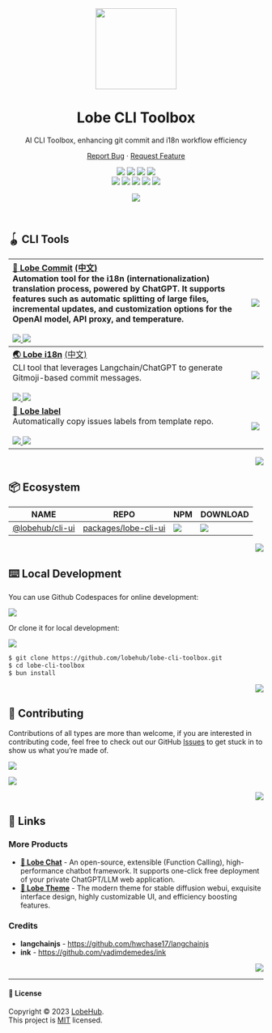 <div align="center"><a name="readme-top"></a>

<img height="160" src="https://gw.alipayobjects.com/zos/kitchen/T6E4BDoMNb/lobe-cli.webp">

<h1 align="center">Lobe CLI Toolbox</h1>

AI CLI Toolbox, enhancing git commit and i18n workflow efficiency

[Report Bug][github-issues-link] · [Request Feature][github-issues-link]

<!-- SHIELD GROUP -->

[![][github-release-shield]][github-release-link]
[![][github-releasedate-shield]][github-releasedate-link]
[![][github-action-test-shield]][github-action-test-link]
[![][github-action-release-shield]][github-action-release-link]<br/>
[![][github-contributors-shield]][github-contributors-link]
[![][github-forks-shield]][github-forks-link]
[![][github-stars-shield]][github-stars-link]
[![][github-issues-shield]][github-issues-link]
[![][github-license-shield]][github-license-link]

![][split]

</div>

<br/>

## 🪀 CLI Tools

| [**💌 Lobe Commit**][lobe-commit-github] [(中文)][lobe-commit-github-cn]<br/>Automation tool for the i18n (internationalization) translation process, powered by ChatGPT. It supports features such as automatic splitting of large files, incremental updates, and customization options for the OpenAI model, API proxy, and temperature.<br/><br/>[![][lobe-commit-version] ![][lobe-commit-download]][lobe-commit-url] | [![][lobe-commit-cover]][lobe-commit-github] |
| :------------------------------------------------------------------------------------------------------------------------------------------------------------------------------------------------------------------------------------------------------------------------------------------------------------------------------------------------------------------------------------------------------------------------- | :------------------------------------------- |
| [**🌏 Lobe i18n**][lobe-i18n-github] [(中文)][lobe-i18n-github-cn]<br/>CLI tool that leverages Langchain/ChatGPT to generate Gitmoji-based commit messages.<br/><br/>[![][lobe-i18n-version] ![][lobe-i18n-download]][lobe-i18n-url]                                                                                                                                                                                       | [![][lobe-i18n-cover]][lobe-i18n-github]     |
| [**🔖 Lobe label**][lobe-label-github]<br/>Automatically copy issues labels from template repo.<br/><br/>[![][lobe-label-version] ![][lobe-label-download]][lobe-label-url]                                                                                                                                                                                                                                                | [![][lobe-label-cover]][lobe-label-github]   |

<div align="right">

[![][back-to-top]](#readme-top)

</div>

## 📦 Ecosystem

| NAME                      | REPO                              | NPM                      | DOWNLOAD         |
| ------------------------- | --------------------------------- | ------------------------ | ---------------- |
| [@lobehub/cli-ui][ui-url] | [packages/lobe-cli-ui][ui-github] | [![][ui-shield]][ui-url] | ![][ui-download] |

<div align="right">

[![][back-to-top]](#readme-top)

</div>

## ⌨️ Local Development

You can use Github Codespaces for online development:

[![][github-codespace-shield]][github-codespace-link]

Or clone it for local development:

[![][bun-shield]][bun-link]

```bash
$ git clone https://github.com/lobehub/lobe-cli-toolbox.git
$ cd lobe-cli-toolbox
$ bun install
```

<div align="right">

[![][back-to-top]](#readme-top)

</div>

## 🤝 Contributing

Contributions of all types are more than welcome, if you are interested in contributing code, feel free to check out our GitHub [Issues][github-issues-link] to get stuck in to show us what you’re made of.

[![][pr-welcome-shield]][pr-welcome-link]

[![][github-contrib-shield]][github-contrib-link]

<div align="right">

[![][back-to-top]](#readme-top)

</div>

## 🔗 Links

### More Products

- **[🤖 Lobe Chat][lobe-chat]** - An open-source, extensible (Function Calling), high-performance chatbot framework. It supports one-click free deployment of your private ChatGPT/LLM web application.
- **[🤯 Lobe Theme][lobe-theme]** - The modern theme for stable diffusion webui, exquisite interface design, highly customizable UI, and efficiency boosting features.

### Credits

- **langchainjs** - <https://github.com/hwchase17/langchainjs>
- **ink** - <https://github.com/vadimdemedes/ink>

<div align="right">

[![][back-to-top]](#readme-top)

</div>

---

#### 📝 License

Copyright © 2023 [LobeHub][profile-link]. <br />
This project is [MIT](./LICENSE) licensed.

<!-- LINK GROUP -->

[back-to-top]: https://img.shields.io/badge/-BACK_TO_TOP-151515?style=flat-square
[bun-link]: https://bun.sh
[bun-shield]: https://img.shields.io/badge/-speedup%20with%20bun-black?logo=bun&style=for-the-badge
[github-action-release-link]: https://github.com/lobehub/lobe-cli-toolbox/actions/workflows/release.yml
[github-action-release-shield]: https://img.shields.io/github/actions/workflow/status/lobehub/lobe-cli-toolbox/release.yml?label=release&labelColor=black&logo=githubactions&logoColor=white&style=flat-square
[github-action-test-link]: https://github.com/lobehub/lobe-cli-toolbox/actions/workflows/test.yml
[github-action-test-shield]: https://img.shields.io/github/actions/workflow/status/lobehub/lobe-cli-toolbox/test.yml?label=test&labelColor=black&logo=githubactions&logoColor=white&style=flat-square
[github-codespace-link]: https://codespaces.new/lobehub/lobe-cli-toolbox
[github-codespace-shield]: https://github.com/codespaces/badge.svg
[github-contrib-link]: https://github.com/lobehub/lobe-cli-toolbox/graphs/contributors
[github-contrib-shield]: https://contrib.rocks/image?repo=lobehub%2Flobe-cli-toolbox
[github-contributors-link]: https://github.com/lobehub/lobe-cli-toolbox/graphs/contributors
[github-contributors-shield]: https://img.shields.io/github/contributors/lobehub/lobe-cli-toolbox?color=c4f042&labelColor=black&style=flat-square
[github-forks-link]: https://github.com/lobehub/lobe-cli-toolbox/network/members
[github-forks-shield]: https://img.shields.io/github/forks/lobehub/lobe-cli-toolbox?color=8ae8ff&labelColor=black&style=flat-square
[github-issues-link]: https://github.com/lobehub/lobe-cli-toolbox/issues
[github-issues-shield]: https://img.shields.io/github/issues/lobehub/lobe-cli-toolbox?color=ff80eb&labelColor=black&style=flat-square
[github-license-link]: https://github.com/lobehub/lobe-cli-toolbox/blob/main/LICENSE
[github-license-shield]: https://img.shields.io/github/license/lobehub/lobe-cli-toolbox?color=white&labelColor=black&style=flat-square
[github-release-link]: https://github.com/lobehub/lobe-cli-toolbox/releases
[github-release-shield]: https://img.shields.io/github/v/release/lobehub/lobe-cli-toolbox?color=369eff&labelColor=black&logo=github&style=flat-square
[github-releasedate-link]: https://github.com/lobehub/lobe-cli-toolbox/releases
[github-releasedate-shield]: https://img.shields.io/github/release-date/lobehub/lobe-cli-toolbox?labelColor=black&style=flat-square
[github-stars-link]: https://github.com/lobehub/lobe-cli-toolbox/network/stargazers
[github-stars-shield]: https://img.shields.io/github/stars/lobehub/lobe-cli-toolbox?color=ffcb47&labelColor=black&style=flat-square
[lobe-chat]: https://github.com/lobehub/lobe-chat
[lobe-commit-cover]: https://gw.alipayobjects.com/zos/kitchen/3%26ByxtP39X/preview.webp
[lobe-commit-download]: https://img.shields.io/npm/dt/@lobehub/commit-cli?labelColor=black&&style=flat-square
[lobe-commit-github]: https://github.com/lobehub/lobe-cli-toolbox/tree/master/packages/lobe-commit
[lobe-commit-github-cn]: https://github.com/lobehub/lobe-cli-toolbox/blob/master/packages/lobe-commit/README-zh_CN.md
[lobe-commit-url]: https://www.npmjs.com/package/@lobehub/commit-cli
[lobe-commit-version]: https://img.shields.io/npm/v/@lobehub/commit-cli?color=369eff&labelColor=black&logo=npm&logoColor=white&style=flat-square
[lobe-i18n-cover]: https://gw.alipayobjects.com/zos/kitchen/AH7rvv06qn/preview-i18n.webp
[lobe-i18n-download]: https://img.shields.io/npm/dt/@lobehub/i18n-cli?labelColor=black&&style=flat-square
[lobe-i18n-github]: https://github.com/lobehub/lobe-cli-toolbox/tree/master/packages/lobe-i18n
[lobe-i18n-github-cn]: https://github.com/lobehub/lobe-cli-toolbox/blob/master/packages/lobe-i18n/README-zh_CN.md
[lobe-i18n-url]: https://www.npmjs.com/package/@lobehub/i18n-cli
[lobe-i18n-version]: https://img.shields.io/npm/v/@lobehub/i18n-cli?color=369eff&labelColor=black&logo=npm&logoColor=white&style=flat-square
[lobe-label-cover]: https://gw.alipayobjects.com/zos/kitchen/qeTFEqgF8O/437shots_so.png
[lobe-label-download]: https://img.shields.io/npm/dt/@lobehub/label-cli?labelColor=black&&style=flat-square
[lobe-label-github]: https://github.com/lobehub/lobe-cli-toolbox/tree/master/packages/lobe-label
[lobe-label-url]: https://www.npmjs.com/package/@lobehub/label-cli
[lobe-label-version]: https://img.shields.io/npm/v/@lobehub/label-cli?color=369eff&labelColor=black&logo=npm&logoColor=white&style=flat-square
[lobe-theme]: https://github.com/lobehub/sd-webui-lobe-theme
[pr-welcome-link]: https://github.com/lobehub/lobe-cli-toolbox/pulls
[pr-welcome-shield]: https://img.shields.io/badge/%F0%9F%A4%AF%20PR%20WELCOME-%E2%86%92-ffcb47?labelColor=black&style=for-the-badge
[profile-link]: https://github.com/lobehub
[split]: https://raw.githubusercontent.com/andreasbm/readme/master/assets/lines/rainbow.png
[ui-download]: https://img.shields.io/npm/dt/@lobehub/cli-ui?labelColor=black&style=flat-square
[ui-github]: https://github.com/lobehub/lobe-cli-toolbox/tree/master/packages/lobe-cli-ui
[ui-shield]: https://img.shields.io/npm/v/@lobehub/cli-ui?color=369eff&labelColor=black&logo=npm&logoColor=white&style=flat-square
[ui-url]: https://www.npmjs.com/package/@lobehub/cli-ui

